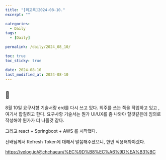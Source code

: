 ```yaml
---
title: "[회고록]2024-08-10."
excerpt: ""

categories:
  - Daily
tags:
  - [Daily]

permalink: /daily/2024_08_10/

toc: true
toc_sticky: true

date: 2024-08-10
last_modified_at: 2024-08-10
---
```


## 🦥
8월 10일 요구사항 기술서랑 erd를 다시 쓰고 있다. 외주를 쓰는 쪽을 작업하고 있고 , 여기서 합칠려고 한다. 요구사항 기술서는 뭔가 UI/UX를 좀 나와야 할것같은데 임의로 작성해야 뭔가가 더 나올것 같다. 

그리고 react + Springboot + AWS 를 시작했다.

선배님께서 Refresh Token에 대해서 말씀해주셨으니, 한번 적용해봐야겠다.

https://velog.io/@chchaeun/%EC%9D%B8%EC%A6%9D%EA%B3%BC

